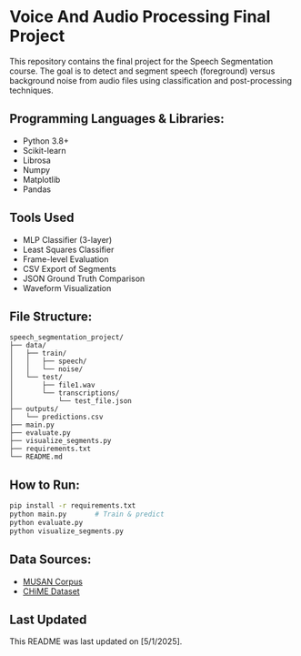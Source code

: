 # Voice And Audio Processing Final Project
This repository contains the final project for the Speech Segmentation course. The goal is to detect and segment speech (foreground) versus background noise from audio files using classification and post-processing techniques.

## Programming Languages & Libraries:
- Python 3.8+
- Scikit-learn
- Librosa
- Numpy
- Matplotlib
- Pandas

## Tools Used
- MLP Classifier (3-layer)
- Least Squares Classifier
- Frame-level Evaluation
- CSV Export of Segments
- JSON Ground Truth Comparison
- Waveform Visualization

## File Structure:
```
speech_segmentation_project/
├── data/
│   ├── train/
│   │   ├── speech/
│   │   └── noise/
│   └── test/
│       ├── file1.wav
│       └── transcriptions/
│           └── test_file.json
├── outputs/
│   └── predictions.csv
├── main.py
├── evaluate.py
├── visualize_segments.py
├── requirements.txt
└── README.md
```

## How to Run:
```bash
pip install -r requirements.txt
python main.py       # Train & predict
python evaluate.py
python visualize_segments.py
```

## Data Sources:
- [MUSAN Corpus](https://www.openslr.org/17)
- [CHiME Dataset](https://www.openslr.org/26)

## Last Updated
This README was last updated on [5/1/2025].
